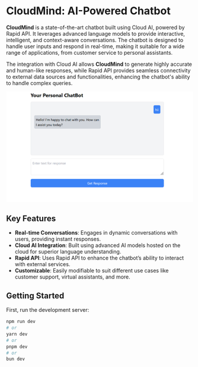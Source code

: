 # CloudMind: AI-Powered Chatbot

**CloudMind** is a state-of-the-art chatbot built using Cloud AI, powered by Rapid API. It leverages advanced language models to provide interactive, intelligent, and context-aware conversations. The chatbot is designed to handle user inputs and respond in real-time, making it suitable for a wide range of applications, from customer service to personal assistants.

The integration with Cloud AI allows **CloudMind** to generate highly accurate and human-like responses, while Rapid API provides seamless connectivity to external data sources and functionalities, enhancing the chatbot's ability to handle complex queries.

![Chatbot Image](src/app/assets/chatbot.png)

## Key Features
- **Real-time Conversations**: Engages in dynamic conversations with users, providing instant responses.
- **Cloud AI Integration**: Built using advanced AI models hosted on the cloud for superior language understanding.
- **Rapid API**: Uses Rapid API to enhance the chatbot’s ability to interact with external services.
- **Customizable**: Easily modifiable to suit different use cases like customer support, virtual assistants, and more.

## Getting Started

First, run the development server:

```bash
npm run dev
# or
yarn dev
# or
pnpm dev
# or
bun dev
